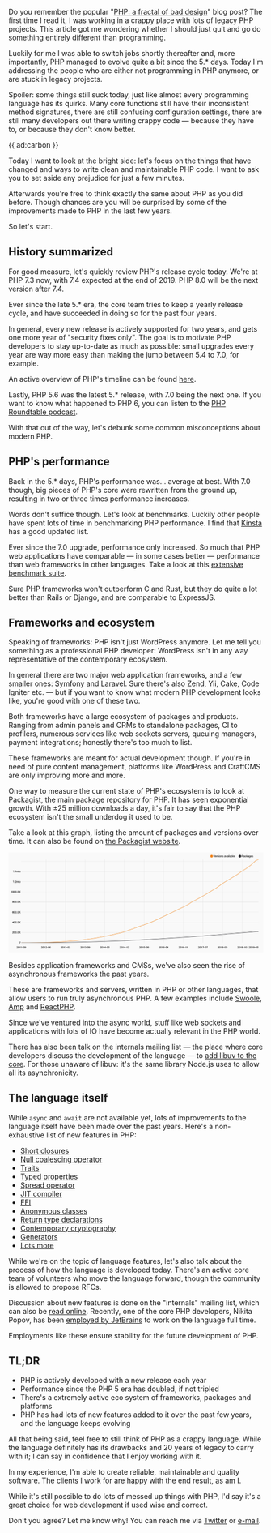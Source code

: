 Do you remember the popular "[PHP: a fractal of bad design](*https://eev.ee/blog/2012/04/09/php-a-fractal-of-bad-design/)" blog post?
The first time I read it, I was working in a crappy place with lots of legacy PHP projects.
This article got me wondering whether I should just quit and go do something entirely different than programming.

Luckily for me I was able to switch jobs shortly thereafter and, 
more importantly, PHP managed to evolve quite a bit since the 5.* days.
Today I'm addressing the people who are either not programming in PHP anymore, 
or are stuck in legacy projects.  

Spoiler: some things still suck today, just like almost every programming language has its quirks.
Many core functions still have their inconsistent method signatures, 
there are still confusing configuration settings, 
there are still many developers out there writing crappy code — because they have to, or because they don't know better.

{{ ad:carbon }}

Today I want to look at the bright side: 
let's focus on the things that have changed and ways to write clean and maintainable PHP code.
I want to ask you to set aside any prejudice for just a few minutes.

Afterwards you're free to think exactly the same about PHP as you did before.
Though chances are you will be surprised by some of the improvements made to PHP in the last few years.

So let's start.

## History summarized

For good measure, let's quickly review PHP's release cycle today. 
We're at PHP 7.3 now, with 7.4 expected at the end of 2019. 
PHP 8.0 will be the next version after 7.4.

Ever since the late 5.* era, the core team tries to keep a yearly release cycle, 
and have succeeded in doing so for the past four years.

In general, every new release is actively supported for two years, 
and gets one more year of "security fixes only". 
The goal is to motivate PHP developers to stay up-to-date as much as possible:
small upgrades every year are way more easy than making the jump between 5.4 to 7.0, for example.

An active overview of PHP's timeline can be found [here](*https://www.php.net/supported-versions.php).

Lastly, PHP 5.6 was the latest 5.* release, with 7.0 being the next one.
If you want to know what happened to PHP 6, you can listen to the [PHP Roundtable podcast](*https://www.phproundtable.com/episode/what-happened-to-php-6).

With that out of the way, let's debunk some common misconceptions about modern PHP.

## PHP's performance

Back in the 5.* days, PHP's performance was… average at best. 
With 7.0 though, big pieces of PHP's core were rewritten from the ground up,
resulting in two or three times performance increases.

Words don't suffice though. Let's look at benchmarks.
Luckily other people have spent lots of time in benchmarking PHP performance. 
I find that [Kinsta](*https://kinsta.com/blog/php-benchmarks/) has a good updated list.

Ever since the 7.0 upgrade, performance only increased. 
So much that PHP web applications have comparable — in some cases better — performance than web frameworks in other languages.
Take a look at this [extensive benchmark suite](*https://github.com/the-benchmarker/web-frameworks).

Sure PHP frameworks won't outperform C and Rust, but they do quite a lot better than Rails or Django, 
and are comparable to ExpressJS.

## Frameworks and ecosystem

Speaking of frameworks: PHP isn't just WordPress anymore. 
Let me tell you something as a professional PHP developer: 
WordPress isn't in any way representative of the contemporary ecosystem. 

In general there are two major web application frameworks, and a few smaller ones: [Symfony](*https://symfony.com/) and [Laravel](*https://laravel.com/).
Sure there's also Zend, Yii, Cake, Code Igniter etc.
— but if you want to know what modern PHP development looks like, you're good with one of these two.

Both frameworks have a large ecosystem of packages and products.
Ranging from admin panels and CRMs to standalone packages, CI to profilers, 
numerous services like web sockets servers, queuing managers, payment integrations;
honestly there's too much to list.

These frameworks are meant for actual development though. 
If you're in need of pure content management, 
platforms like WordPress and CraftCMS are only improving more and more.

One way to measure the current state of PHP's ecosystem is to look at Packagist, the main package repository for PHP.
It has seen exponential growth. 
With ±25 million downloads a day, it's fair to say that the PHP ecosystem isn't the small underdog it used to be.

Take a look at this graph, listing the amount of packages and versions over time. 
It can also be found on [the Packagist website](*https://packagist.org/statistics).

![](/resources/img/blog/php-in-2019/packagist.png)

Besides application frameworks and CMSs, we've also seen the rise of asynchronous frameworks the past years.

These are frameworks and servers, written in PHP or other languages, 
that allow users to run truly asynchronous PHP. 
A few examples include [Swoole](*https://www.swoole.co.uk/), [Amp](*https://amphp.org/) and [ReactPHP](*https://reactphp.org/).

Since we've ventured into the async world, 
stuff like web sockets and applications with lots of IO have become actually relevant in the PHP world.

There has also been talk on the internals mailing list — the place where core developers discuss the development of the language —
to [add libuv to the core](*https://externals.io/message/102415#102415). 
For those unaware of libuv: it's the same library Node.js uses to allow all its asynchronicity. 

## The language itself

While `async` and `await` are not available yet, lots of improvements to the language itself have been made over the past years.
Here's a non-exhaustive list of new features in PHP:

- [Short closures](*/blog/short-closures-in-php)
- [Null coalescing operator](*/blog/shorthand-comparisons-in-php#null-coalescing-operator)
- [Traits](*https://www.php.net/manual/en/language.oop5.traits.php)
- [Typed properties](*/blog/new-in-php-74#typed-properties-rfc)
- [Spread operator](*https://wiki.php.net/rfc/argument_unpacking)
- [JIT compiler](*https://wiki.php.net/rfc/jit)
- [FFI](*https://wiki.php.net/rfc/ffi)
- [Anonymous classes](*https://www.php.net/manual/en/language.oop5.anonymous.php)
- [Return type declarations](*https://www.php.net/manual/en/functions.returning-values.php#functions.returning-values.type-declaration)
- [Contemporary cryptography](*https://wiki.php.net/rfc/libsodium)
- [Generators](*https://wiki.php.net/rfc/generators)
- [Lots more](*https://www.php.net/ChangeLog-7.php)

While we're on the topic of language features, let's also talk about the process of how the language is developed today.
There's an active core team of volunteers who move the language forward, 
though the community is allowed to propose RFCs.

Discussion about new features is done on the "internals" mailing list, which can also be [read online](*https://externals.io/). 
Recently, one of the core PHP developers, Nikita Popov, has been [employed by JetBrains](*https://blog.jetbrains.com/phpstorm/2019/01/nikita-popov-joins-phpstorm-team/) 
to work on the language full time.

Employments like these ensure stability for the future development of PHP.  

## TL;DR

- PHP is actively developed with a new release each year
- Performance since the PHP 5 era has doubled, if not tripled
- There's a extremely active eco system of frameworks, packages and platforms
- PHP has had lots of new features added to it over the past few years, and the language keeps evolving

All that being said, feel free to still think of PHP as a crappy language. 
While the language definitely has its drawbacks and 20 years of legacy to carry with it;
I can say in confidence that I enjoy working with it.

In my experience, I'm able to create reliable, maintainable and quality software.
The clients I work for are happy with the end result, as am I.

While it's still possible to do lots of messed up things with PHP,
I'd say it's a great choice for web development if used wise and correct.

Don't you agree? Let me know why! 
You can reach me via [Twitter](*https://twitter.com/brendt_gd) or [e-mail](mailto:brendt@stitcher.io).
